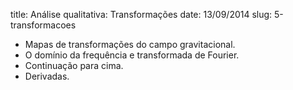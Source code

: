 title: Análise qualitativa: Transformações
date: 13/09/2014
slug: 5-transformacoes

* Mapas de transformações do campo gravitacional.
* O domínio da frequência e transformada de Fourier.
* Continuação para cima.
* Derivadas.
